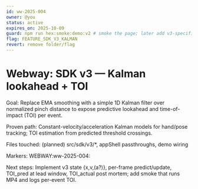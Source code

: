 ```yaml
---
id: ww-2025-004
owner: @you
status: active
expires_on: 2025-10-09
guard: npm run hex:smoke:demo:v2 # smoke the page; later add v3-specific smoke
flag: FEATURE_SDK_V3_KALMAN
revert: remove folder/flag
---
```


# Webway: SDK v3 — Kalman lookahead + TOI

Goal: Replace EMA smoothing with a simple 1D Kalman filter over normalized pinch distance to expose predictive lookahead and time-of-impact (TOI) per event.

Proven path: Constant-velocity/acceleration Kalman models for hand/pose tracking; TOI estimation from predicted threshold crossings.

Files touched: (planned) src/sdk/v3/*, appShell passthroughs, demo wiring

Markers: WEBWAY:ww-2025-004:

Next steps: Implement v3 state {x,v,(a?)}, per-frame predict/update, TOI_pred at lead window, TOI_actual post mortem; add smoke that runs MP4 and logs per-event TOI.
